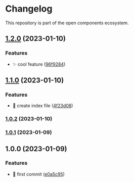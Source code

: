 # Changelog

This repository is part of the open components ecosystem.

## [1.2.0](https://github.com/foxprogs/test-changelog/compare/v1.1.0...v1.2.0) (2023-01-10)


### Features

* :sparkles: cool feature ([96f9284](https://github.com/foxprogs/test-changelog/commit/96f92847f170666489f61087d1b88b37d72f34ec))

## [1.1.0](https://github.com/foxprogs/test-changelog/compare/v1.0.2...v1.1.0) (2023-01-10)


### Features

* :art: create index file ([4f23d08](https://github.com/foxprogs/test-changelog/commit/4f23d08af0fc37a5c1b71e1b86c5bbf51ece2332))

### [1.0.2](https://github.com/foxprogs/test-changelog/compare/v1.0.1...v1.0.2) (2023-01-10)

### [1.0.1](https://github.com/mokkapps/changelog-generator-demo/compare/v1.0.0...v1.0.1) (2023-01-09)

## 1.0.0 (2023-01-09)


### Features

* :rocket: first commit ([e0a5c95](https://github.com/foxprogs/test-changelog/commit/e0a5c95))
